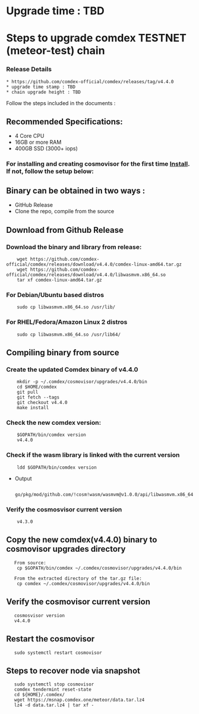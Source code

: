 # Upgrade time : TBD

# Steps to upgrade comdex TESTNET (meteor-test) chain

### Release Details
    * https://github.com/comdex-official/comdex/releases/tag/v4.4.0
    * upgrade time stamp : TBD
    * chain upgrade height : TBD

Follow the steps included in the documents :

## Recommended Specifications:
   * 4 Core CPU
   * 16GB or more RAM
   * 400GB SSD (3000+ iops)

### For installing and creating cosmovisor for the first time [Install](https://github.com/comdex-official/networks/blob/main/testnet/cosmovisor-setup.md). If not, follow the setup below:

## Binary can be obtained in two ways :
   * GitHub Release 
   * Clone the repo, compile from the source

## Download from Github Release

### Download the binary and library from release:

```shell
    wget https://github.com/comdex-official/comdex/releases/download/v4.4.0/comdex-linux-amd64.tar.gz
    wget https://github.com/comdex-official/comdex/releases/download/v4.4.0/libwasmvm.x86_64.so
    tar xf comdex-linux-amd64.tar.gz
```

### For Debian/Ubuntu based distros
```shell
    sudo cp libwasmvm.x86_64.so /usr/lib/
```

### For RHEL/Fedora/Amazon Linux 2 distros
```shell
    sudo cp libwasmvm.x86_64.so /usr/lib64/
```

## Compiling binary from source

### Create the updated Comdex binary of v4.4.0

```shell
    mkdir -p ~/.comdex/cosmovisor/upgrades/v4.4.0/bin
    cd $HOME/comdex
    git pull
    git fetch --tags
    git checkout v4.4.0
    make install
```

### Check the new comdex version:

```shell
    $GOPATH/bin/comdex version
    v4.4.0
```

### Check if the wasm library is linked with the current version 

```shell
    ldd $GOPATH/bin/comdex version
```

 - Output
   ```shell
      go/pkg/mod/github.com/!cosm!wasm/wasmvm@v1.0.0/api/libwasmvm.x86_64.so
   ```
       

### Verify the cosmosvisor current version

```shell
    v4.3.0
```

## Copy the new comdex(v4.4.0) binary to cosmovisor upgrades directory

```shell 
   From source:
    cp $GOPATH/bin/comdex ~/.comdex/cosmovisor/upgrades/v4.4.0/bin
    
   From the extracted directory of the tar.gz file:
    cp comdex ~/.comdex/cosmovisor/upgrades/v4.4.0/bin
```

## Verify the cosmovisor current version

```shell
   cosmosvisor version
   v4.4.0
```

## Restart the cosmovisor

```shell
   sudo systemctl restart cosmovisor
```
 
## Steps to recover node via snapshot

```shell
   sudo systemctl stop cosmovisor
   comdex tendermint reset-state
   cd ${HOME}/.comdex/
   wget https://msnap.comdex.one/meteor/data.tar.lz4
   lz4 -d data.tar.lz4 | tar xf -
```
